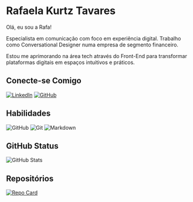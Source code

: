 # Rafaela Kurtz Tavares
Olá, eu sou a Rafa! 

Especialista em comunicação com foco em experiência digital. Trabalho como Conversational Designer numa empresa de segmento financeiro.

Estou me aprimorando na área tech através do Front-End para transformar plataformas digitais em espaços intuitivos e práticos. 

## Conecte-se Comigo

[![LinkedIn](https://img.shields.io/badge/LinkedIn-000?style=for-the-badge&logo=linkedin&logoColor=0E76A8)](https://www.linkedin.com/in/kurtzrafaela/)
[![GitHub](https://img.shields.io/badge/gITHUB-000?style=for-the-badge&logo=GITHUB)](https://github.com/kurtzrafaela)


## Habilidades

![GitHub](https://img.shields.io/badge/gITHUB-000?style=for-the-badge&logo=GITHUB)
![Git](https://img.shields.io/badge/GIT-000?style=for-the-badge&logo=GIT)
![Markdown](https://img.shields.io/badge/Markdown-000?style=for-the-badge&logo=markdown)

## GitHub Status

![GitHub Stats](https://github-readme-stats.vercel.app/api?username=kurtzrafaela&theme=transparent&bg_color=000&border_color=30A3DC&show_icons=true&icon_color=30A3DC&title_color=E94D5F&text_color=FFF)

## Repositórios

[![Repo Card](https://github-readme-stats.vercel.app/api/pin/?username=kurtzrafaela&repo=dio-lab-open-source&bg_color=000&border_color=30A3DC&show_icons=true&icon_color=30A3DC&title_color=E94D5F&text_color=FFF)](https://github.com/kurtzrafaela/dio-lab-open-source)
